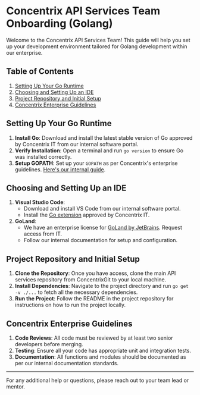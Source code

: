 # Concentrix API Services Team Onboarding (Golang)

Welcome to the Concentrix API Services Team! This guide will help you set up your development environment tailored for Golang development within our enterprise.

## Table of Contents

1. [Setting Up Your Go Runtime](#setting-up-your-go-runtime)
2. [Choosing and Setting Up an IDE](#choosing-and-setting-up-an-ide)
3. [Project Repository and Initial Setup](#project-repository-and-initial-setup)
4. [Concentrix Enterprise Guidelines](#concentrix-enterprise-guidelines)

## Setting Up Your Go Runtime

1. **Install Go**: Download and install the latest stable version of Go approved by Concentrix IT from our internal software portal.
2. **Verify Installation**: Open a terminal and run `go version` to ensure Go was installed correctly.
3. **Setup GOPATH**: Set up your `GOPATH` as per Concentrix's enterprise guidelines. [Here's our internal guide](link-to-internal-gopath-guide).

## Choosing and Setting Up an IDE

1. **Visual Studio Code**: 
   - Download and install VS Code from our internal software portal.
   - Install the [Go extension](https://marketplace.visualstudio.com/items?itemName=golang.Go) approved by Concentrix IT.
2. **GoLand**: 
   - We have an enterprise license for [GoLand by JetBrains](https://www.jetbrains.com/go/). Request access from IT.
   - Follow our internal documentation for setup and configuration.

## Project Repository and Initial Setup

1. **Clone the Repository**: Once you have access, clone the main API services repository from ConcentrixGit to your local machine.
2. **Install Dependencies**: Navigate to the project directory and run `go get -v ./...` to fetch all the necessary dependencies.
3. **Run the Project**: Follow the README in the project repository for instructions on how to run the project locally.

## Concentrix Enterprise Guidelines

1. **Code Reviews**: All code must be reviewed by at least two senior developers before merging.
2. **Testing**: Ensure all your code has appropriate unit and integration tests.
3. **Documentation**: All functions and modules should be documented as per our internal documentation standards.

---

For any additional help or questions, please reach out to your team lead or mentor.

